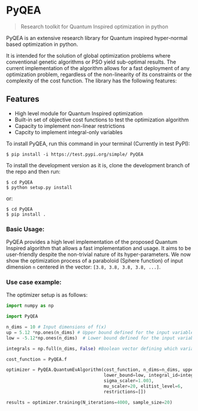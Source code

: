 # PyQEA
> Research toolkit for Quantum Inspired optimization in python


PyQEA is an extensive research library for Quantum inspired hyper-normal based
optimization in python. 

It is intended for the solution of global optimization problems where conventional 
genetic algorithms or PSO yield sub-optimal results. The current implementation of 
the algorithm allows for a fast deployment of any optimization problem, regardless of the non-linearity of its 
constraints or the complexity of the cost function. The library has the following features:

## Features
* High level module for Quantum Inspired optimization
* Built-in set of objective cost functions to test the optimization algorithm
* Capacity to implement non-linear restrictions 
* Capcity to implement integral-only variables

To install PyQEA, run this command in your terminal (Currently in test PyPI):

```shell
$ pip install -i https://test.pypi.org/simple/ PyQEA
```

To install the development version as it is, clone the development branch of the repo and then run:

```shell
$ cd PyQEA
$ python setup.py install
```

or: 

```shell
$ cd PyQEA
$ pip install .
```
### Basic Usage: 
PyQEA provides a high level implementation of  the proposed Quantum Inspired algorithm that allows a fast implementation and usage.
It aims to be user-friendly despite the non-trivial nature of its hyper-parameters. We now show the optimization process of a paraboloid (Sphere function)
of input dimension `n` centered in the vector: `[3.8, 3.8, 3.8, 3.8, ...]`. 

### Use case example: 

The optimizer setup is as follows:
```python
import numpy as np

import PyQEA

n_dims = 10 # Input dimensions of f(x)
up = 5.12 *np.ones(n_dims) # Upper bound defined for the input variables
low = -5.12*np.ones(n_dims)  # Lower bound defined for the input variables

integrals = np.full(n_dims, False) #Boolean vector defining which variables are integral

cost_function = PyQEA.f

optimizer = PyQEA.QuantumEvAlgorithm(cost_function, n_dims=n_dims, upper_bound=up,
                                     lower_bound=low, integral_id=integrals,
                                     sigma_scaler=1.003,
                                     mu_scaler=20, elitist_level=6,
                                     restrictions=[])

results = optimizer.training(N_iterations=4000, sample_size=20)
```

